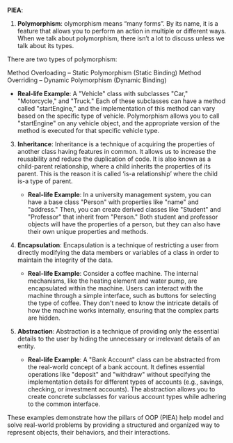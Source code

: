 **PIEA**:

1. **Polymorphism**:
   olymorphism means “many forms”. By its name, it is a feature that allows you to perform an action in multiple or different ways. When we talk about polymorphism, there isn’t a lot to discuss unless we talk about its types.

There are two types of polymorphism:

Method Overloading – Static Polymorphism (Static Binding)
Method Overriding – Dynamic Polymorphism (Dynamic Binding)


   - **Real-life Example**: A "Vehicle" class with subclasses "Car," "Motorcycle," and "Truck." Each of these subclasses can have a method called "startEngine," and the implementation of this method can vary based on the specific type of vehicle. Polymorphism allows you to call "startEngine" on any vehicle object, and the appropriate version of the method is executed for that specific vehicle type.

3. **Inheritance**:
   Inheritance is a technique of acquiring the properties of another class having features in common. It allows us to increase the reusability and reduce the duplication of code. It is also known as a child-parent relationship, where a child inherits the properties of its parent. This is the reason it is called ‘is-a relationship’ where the child is-a type of parent.
   
   - **Real-life Example**: In a university management system, you can have a base class "Person" with properties like "name" and "address." Then, you can create derived classes like "Student" and "Professor" that inherit from "Person." Both student and professor objects will have the properties of a person, but they can also have their own unique properties and methods.

4. **Encapsulation**:
   Encapsulation is a technique of restricting a user from directly modifying the data members or variables of a class in order to maintain the integrity of the data.
   
   - **Real-life Example**: Consider a coffee machine. The internal mechanisms, like the heating element and water pump, are encapsulated within the machine. Users can interact with the machine through a simple interface, such as buttons for selecting the type of coffee. They don't need to know the intricate details of how the machine works internally, ensuring that the complex parts are hidden.

5. **Abstraction**:
   Abstraction is a technique of providing only the essential details to the user by hiding the unnecessary or irrelevant details of an entity. 
   - **Real-life Example**: A "Bank Account" class can be abstracted from the real-world concept of a bank account. It defines essential operations like "deposit" and "withdraw" without specifying the implementation details for different types of accounts (e.g., savings, checking, or investment accounts). The abstraction allows you to create concrete subclasses for various account types while adhering to the common interface.

These examples demonstrate how the pillars of OOP (PIEA) help model and solve real-world problems by providing a structured and organized way to represent objects, their behaviors, and their interactions.
